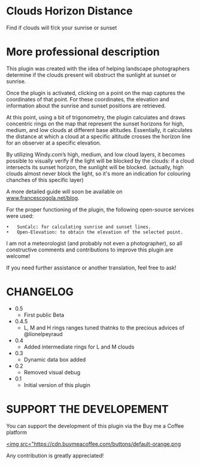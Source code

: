 # Clouds Horizon Distance

Find if clouds will f/ck your sunrise or sunset

# More professional description

This plugin was created with the idea of helping landscape photographers determine if the clouds present will obstruct the sunlight at sunset or sunrise.

Once the plugin is activated, clicking on a point on the map captures the coordinates of that point. For these coordinates, the elevation and information about the sunrise and sunset positions are retrieved.

At this point, using a bit of trigonometry, the plugin calculates and draws concentric rings on the map that represent the sunset horizons for high, medium, and low clouds at different base altitudes. Essentially, it calculates the distance at which a cloud at a specific altitude crosses the horizon line for an observer at a specific elevation.

By utilizing Windy.com’s high, medium, and low cloud layers, it becomes possible to visually verify if the light will be blocked by the clouds: if a cloud intersects its sunset horizon, the sunlight will be blocked. (actually, high clouds almost never block the light, so it's more an indication for colouring chanches of this specific layer)

A more detailed guide will soon be available on www.francescogola.net/blog.

For the proper functioning of the plugin, the following open-source services were used:

    •   SunCalc: for calculating sunrise and sunset lines.
    •   Open-Elevation: to obtain the elevation of the selected point.

I am not a meteorologist (and probably not even a photographer), so all constructive comments and contributions to improve this plugin are welcome!

If you need further assistance or another translation, feel free to ask!

# CHANGELOG
-   0.5
    -   First public Beta
-   0.4.5
    -   L, M and H rings ranges tuned thatnks to the precious advices of @lionelpeyraud
-   0.4
    -   Added intermediate rings for L and M clouds
-   0.3
    -   Dynamic data box added
-   0.2
    -   Removed visual debug
-   0.1
    -   Initial version of this plugin 

# SUPPORT THE DEVELOPEMENT

You can support the development of this plugin via the Buy me a Coffee platform

<script type="text/javascript" src="https://cdnjs.buymeacoffee.com/1.0.0/button.prod.min.js" data-name="bmc-button" data-slug="francescogola" data-color="#7391b5" data-emoji="🍷"  data-font="Cookie" data-text="Buy me Wine" data-outline-color="#000000" data-font-color="#000000" data-coffee-color="#FFDD00" ></script>

<a href="https://www.buymeacoffee.com/francescogola" src="https://cdn.buymeacoffee.com/buttons/default-orange.png" data-name="bmc-button" data-slug="francescogola" data-color="#7391b5" data-emoji="🍷"  data-font="Cookie" data-text="Buy me Wine" data-outline-color="#000000" data-font-color="#000000" data-coffee-color="#FFDD00" height="41" width="174"></a>

<a href="https://www.buymeacoffee.com/roniemartinez" target="_blank"><img src="https://cdn.buymeacoffee.com/buttons/default-orange.png

Any contribution is greatly appreciated!
